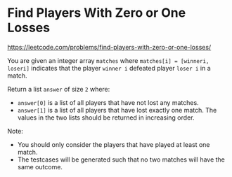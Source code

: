 # Find Players With Zero or One Losses

https://leetcode.com/problems/find-players-with-zero-or-one-losses/

You are given an integer array `matches` where `matches[i] = [winneri, loseri]` indicates that the player `winner i` defeated player `loser i` in a match.

Return a list `answer` of size `2` where:

- `answer[0]` is a list of all players that have not lost any matches.
- `answer[1]` is a list of all players that have lost exactly one match.
The values in the two lists should be returned in increasing order.

Note:

- You should only consider the players that have played at least one match.
- The testcases will be generated such that no two matches will have the same outcome.
